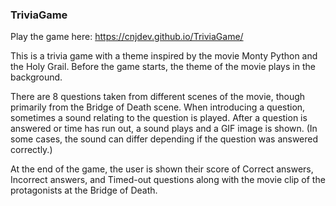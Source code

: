 ### TriviaGame

Play the game here: https://cnjdev.github.io/TriviaGame/

This is a trivia game with a theme inspired by the movie Monty Python and the Holy Grail.  Before the game starts, the theme of the movie plays in the background.

There are 8 questions taken from different scenes of the movie, though primarily from the Bridge of Death scene.  When introducing a question, sometimes a sound relating to the question is played.  After a question is answered or time has run out, a sound plays and a GIF image is shown. (In some cases, the sound can differ depending if the question was answered correctly.)

At the end of the game, the user is shown their score of Correct answers, Incorrect answers, and Timed-out questions along with the movie clip of the protagonists at the Bridge of Death.